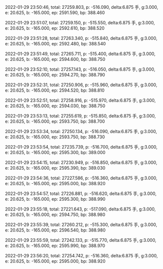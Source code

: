 2022-01-29 23:50:46, total: 27259.803, p: -516.090, delta:6.875 手, g:3.000, e: 20.625, b: -165.000, ep: 2591.590, bp: 388.460

2022-01-29 23:51:07, total: 27259.150, p: -515.550, delta:6.875 手, g:3.000, e: 20.625, b: -165.000, ep: 2592.610, bp: 388.520

2022-01-29 23:51:28, total: 27263.340, p: -515.840, delta:6.875 手, g:3.000, e: 20.625, b: -165.000, ep: 2592.480, bp: 388.540

2022-01-29 23:51:49, total: 27265.711, p: -515.400, delta:6.875 手, g:3.000, e: 20.625, b: -165.000, ep: 2594.600, bp: 388.750

2022-01-29 23:52:10, total: 27257.143, p: -516.050, delta:6.875 手, g:3.000, e: 20.625, b: -165.000, ep: 2594.270, bp: 388.790

2022-01-29 23:52:31, total: 27250.906, p: -515.960, delta:6.875 手, g:3.000, e: 20.625, b: -165.000, ep: 2594.520, bp: 388.810

2022-01-29 23:52:51, total: 27258.916, p: -515.970, delta:6.875 手, g:3.000, e: 20.625, b: -165.000, ep: 2594.030, bp: 388.750

2022-01-29 23:53:13, total: 27255.619, p: -515.850, delta:6.875 手, g:3.000, e: 20.625, b: -165.000, ep: 2593.750, bp: 388.700

2022-01-29 23:53:34, total: 27250.134, p: -516.090, delta:6.875 手, g:3.000, e: 20.625, b: -165.000, ep: 2593.750, bp: 388.730

2022-01-29 23:53:54, total: 27235.739, p: -516.700, delta:6.875 手, g:3.000, e: 20.625, b: -165.000, ep: 2595.300, bp: 389.000

2022-01-29 23:54:15, total: 27230.949, p: -516.850, delta:6.875 手, g:3.000, e: 20.625, b: -165.000, ep: 2595.390, bp: 389.030

2022-01-29 23:54:36, total: 27227.586, p: -516.360, delta:6.875 手, g:3.000, e: 20.625, b: -165.000, ep: 2595.000, bp: 388.920

2022-01-29 23:54:57, total: 27226.881, p: -516.620, delta:6.875 手, g:3.000, e: 20.625, b: -165.000, ep: 2595.300, bp: 388.990

2022-01-29 23:55:18, total: 27221.643, p: -517.090, delta:6.875 手, g:3.000, e: 20.625, b: -165.000, ep: 2594.750, bp: 388.980

2022-01-29 23:55:39, total: 27260.212, p: -515.300, delta:6.875 手, g:3.000, e: 20.625, b: -165.000, ep: 2596.540, bp: 388.980

2022-01-29 23:55:59, total: 27242.133, p: -515.770, delta:6.875 手, g:3.000, e: 20.625, b: -165.000, ep: 2595.990, bp: 388.970

2022-01-29 23:56:20, total: 27254.742, p: -516.360, delta:6.875 手, g:3.000, e: 20.625, b: -165.000, ep: 2595.000, bp: 388.920